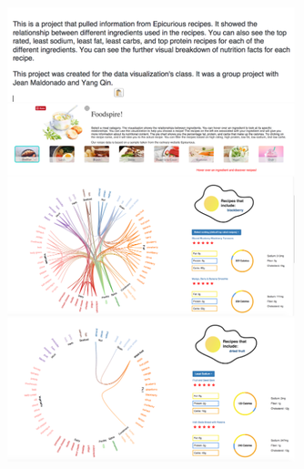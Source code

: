 ![Alt text](/paragraph.png "Optional Title")
![Alt text](/title.png "Optional Title")
![Alt text](/ingredientSelection.png "Optional Title")
![Alt text](/recipeSelection.png "Optional Title")



